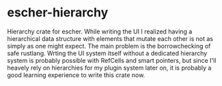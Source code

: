 # escher-hierarchy
Hierarchy crate for escher. While writing the UI I realized having a hierarchical data structure with elements that mutate each other is not as simply as one might expect. The main problem is the borrowchecking of safe rustlang. Wrting the UI system itself without a dedicated hierarchy system is probably possible with RefCells and smart pointers, but since I'll heavely rely on hierarchies for my plugin system later on, it is probably a good learning experience to write this crate now.
